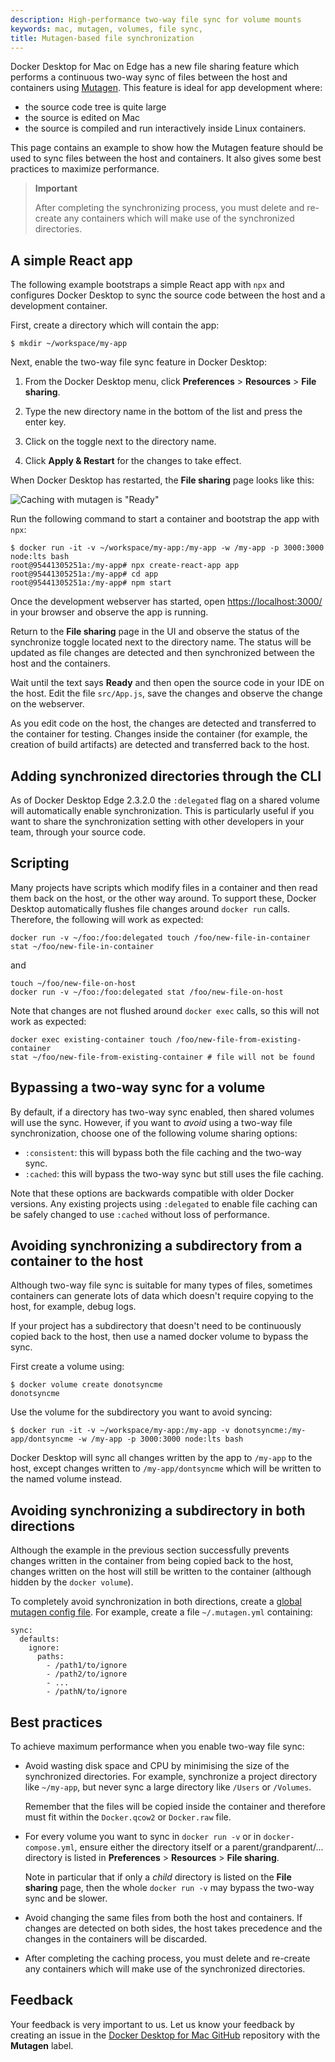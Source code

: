 ```yaml
---
description: High-performance two-way file sync for volume mounts
keywords: mac, mutagen, volumes, file sync,
title: Mutagen-based file synchronization
---
```


Docker Desktop for Mac on Edge has a new file sharing feature which performs
a continuous two-way sync of files between the host and containers using
[Mutagen](https://mutagen.io/). This feature is ideal for app development where:

- the source code tree is quite large
- the source is edited on Mac
- the source is compiled and run interactively inside Linux containers.

This page contains an example to show how the Mutagen feature should be used to sync files between the host and containers. It also gives some best practices to maximize performance.

> **Important**
>
> After completing the synchronizing process, you must delete and re-create any
containers which will make use of the synchronized directories.

## A simple React app

The following example bootstraps a simple React app with `npx` and configures
Docker Desktop to sync the source code between the host and a
development container.

First, create a directory which will contain the app:

```
$ mkdir ~/workspace/my-app
```
Next, enable the two-way file sync feature in Docker Desktop:

1. From the Docker Desktop menu, click **Preferences** > **Resources** > **File sharing**.

2. Type the new directory name in the bottom of the list and press the enter key.

3. Click on the toggle next to the directory name.

4.  Click **Apply & Restart** for the changes to take effect.

When Docker Desktop has restarted, the **File sharing** page looks like
this:

![Caching with mutagen is "Ready"](images/mac-mutagen-ready.png)

Run the following command to start a container and bootstrap the app with `npx`:

```
$ docker run -it -v ~/workspace/my-app:/my-app -w /my-app -p 3000:3000 node:lts bash
root@95441305251a:/my-app# npx create-react-app app
root@95441305251a:/my-app# cd app
root@95441305251a:/my-app# npm start
```

Once the development webserver has started, open [https://localhost:3000/](https://localhost:3000/) in
your browser and observe the app is running.

Return to the **File sharing** page in the UI and observe the status of the
synchronize toggle located next to the directory name. The status will be
updated as file changes are detected and then synchronized between the host
and the containers.

Wait until the text says **Ready** and then open the source code in your IDE on
the host. Edit the file `src/App.js`, save the changes and observe the change
on the webserver.

As you edit code on the host, the changes are detected and transferred to the
container for testing. Changes inside the container (for example, the creation of build artifacts) are detected and transferred back to the host.

## Adding synchronized directories through the CLI

As of Docker Desktop Edge 2.3.2.0 the `:delegated` flag on a shared volume will
automatically enable synchronization. This is particularly useful if you want to share
the synchronization setting with other developers in your team, through your source code.

## Scripting

Many projects have scripts which modify files in a container and then read them back on
the host, or the other way around. To support these, Docker Desktop automatically flushes
file changes around `docker run` calls. Therefore, the following will work as expected:

```
docker run -v ~/foo:/foo:delegated touch /foo/new-file-in-container
stat ~/foo/new-file-in-container
```

and

```
touch ~/foo/new-file-on-host
docker run -v ~/foo:/foo:delegated stat /foo/new-file-on-host
```

Note that changes are not flushed around `docker exec` calls, so this will not work as
expected:

```
docker exec existing-container touch /foo/new-file-from-existing-container
stat ~/foo/new-file-from-existing-container # file will not be found
```

## Bypassing a two-way sync for a volume

By default, if a directory has two-way sync enabled, then shared volumes will use the
sync. However, if you want to *avoid* using a two-way file synchronization, choose
one of the following volume sharing options:

- `:consistent`: this will bypass both the file caching and the two-way sync.
- `:cached`: this will bypass the two-way sync but still uses the file caching.

Note that these options are backwards compatible with older Docker versions. Any existing
projects using `:delegated` to enable file caching can be safely changed to use `:cached`
without loss of performance.

## Avoiding synchronizing a subdirectory from a container to the host

Although two-way file sync is suitable for many types of files, sometimes containers can
generate lots of data which doesn't require copying to the host, for example, debug logs.

If your project has a subdirectory that doesn't need to be continuously copied back to
the host, then use a named docker volume to bypass the sync.

First create a volume using:

```
$ docker volume create donotsyncme
donotsyncme
```

Use the volume for the subdirectory you want to avoid syncing:

```
$ docker run -it -v ~/workspace/my-app:/my-app -v donotsyncme:/my-app/dontsyncme -w /my-app -p 3000:3000 node:lts bash
```

Docker Desktop will sync all changes written by the app to `/my-app` to
the host, except changes written to `/my-app/dontsyncme` which will be written
to the named volume instead.

## Avoiding synchronizing a subdirectory in both directions

Although the example in the previous section successfully prevents changes written in
the container from being copied back to the host, changes written on the host will
still be written to the container (although hidden by the `docker volume`).

To completely avoid synchronization in both directions, create a
[global mutagen config file](https://mutagen.io/documentation/introduction/configuration#configuration-files).
For example, create a file `~/.mutagen.yml` containing:

```
sync:
  defaults:
    ignore:
      paths:
        - /path1/to/ignore
        - /path2/to/ignore
        - ...
        - /pathN/to/ignore
```

## Best practices

To achieve maximum performance when you enable two-way file sync:

- Avoid wasting disk space and CPU by minimising the size of the synchronized
  directories. For example, synchronize a project directory like `~/my-app`, but
  never sync a large directory like `/Users` or `/Volumes`.

  Remember that the files will be copied inside the container and therefore must fit within the
  `Docker.qcow2` or `Docker.raw` file.
- For every volume you want to sync in `docker run -v` or in
  `docker-compose.yml`, ensure either the directory itself or a
  parent/grandparent/... directory is listed in **Preferences** > **Resources** > **File sharing**.

   Note in particular that if only a *child* directory is listed
  on the **File sharing** page, then the whole `docker run -v` may bypass the two-way sync and be slower.

- Avoid changing the same files from both the host and containers. If changes
  are detected on both sides, the host takes precedence and the changes in the containers will be discarded.

- After completing the caching process, you must delete and re-create any containers which will make use of the synchronized directories.

## Feedback

Your feedback is very important to us. Let us know your feedback by creating an issue in the [Docker Desktop for Mac GitHub](https://github.com/docker/for-mac/issues) repository with the **Mutagen** label.
